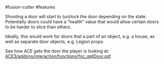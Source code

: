 #fusion-cutter #features 

Shooting a door will start to (un)lock the door depending on the state. Potentially doors could have a "health" value that would allow certain doors to be harder to slice than others.

Ideally, this would work for doors that a part of an object, e.g. a house, as well as separate door objects, e.g. Legion props.

See how ACE gets the door the player is looking at: [ACE3/addons/interaction/functions/fnc_getDoor.sqf](https://github.com/acemod/ACE3/blob/master/addons/interaction/functions/fnc_getDoor.sqf)